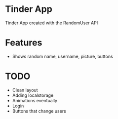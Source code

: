 # Tinder App  
Tinder App created with the RandomUser API

# Features 
* Shows random name, username, picture, buttons


# TODO
* Clean layout
* Adding localstorage
* Animations eventually
* Login
* Buttons that change users
